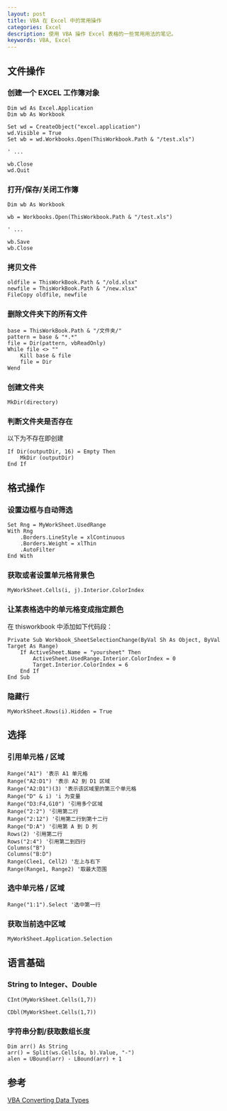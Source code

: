 ```yaml
---
layout: post
title: VBA 在 Excel 中的常用操作
categories: Excel
description: 使用 VBA 操作 Excel 表格的一些常用用法的笔记。
keywords: VBA, Excel
---
```


## 文件操作

### 创建一个 EXCEL 工作簿对象

```vbnet
Dim wd As Excel.Application
Dim wb As Workbook

Set wd = CreateObject("excel.application")
wd.Visible = True
Set wb = wd.Workbooks.Open(ThisWorkbook.Path & "/test.xls")

' ...

wb.Close
wd.Quit
```

### 打开/保存/关闭工作簿

```vbnet
Dim wb As Workbook

wb = Workbooks.Open(ThisWorkbook.Path & "/test.xls")

' ...

wb.Save
wb.Close
```

### 拷贝文件

```vbnet
oldfile = ThisWorkBook.Path & "/old.xlsx"
newfile = ThisWorkBook.Path & "/new.xlsx"
FileCopy oldfile, newfile
```

### 删除文件夹下的所有文件

```vbnet
base = ThisWorkBook.Path & "/文件夹/"
pattern = base & "*.*"
file = Dir(pattern, vbReadOnly)
While file <> ""
    Kill base & file
    file = Dir
Wend
```

### 创建文件夹

```vbnet
MkDir(directory)
```

### 判断文件夹是否存在

以下为不存在即创建

```vbnet
If Dir(outputDir, 16) = Empty Then
    MkDir (outputDir)
End If
```

## 格式操作

### 设置边框与自动筛选

```vbnet
Set Rng = MyWorkSheet.UsedRange
With Rng
    .Borders.LineStyle = xlContinuous
    .Borders.Weight = xlThin
    .AutoFilter
End With
```

### 获取或者设置单元格背景色

```vbnet
MyWorkSheet.Cells(i, j).Interior.ColorIndex
```

### 让某表格选中的单元格变成指定颜色

在 thisworkbook 中添加如下代码段：

```vbnet
Private Sub Workbook_SheetSelectionChange(ByVal Sh As Object, ByVal Target As Range)
    If ActiveSheet.Name = "yoursheet" Then
        ActiveSheet.UsedRange.Interior.ColorIndex = 0
        Target.Interior.ColorIndex = 6
    End If
End Sub
```

### 隐藏行

```vbnet
MyWorkSheet.Rows(i).Hidden = True
```

## 选择

### 引用单元格 / 区域

```vbnet
Range("A1") '表示 A1 单元格
Range("A2:D1") '表示 A2 到 D1 区域
Range("A2:D1")(3) '表示该区域里的第三个单元格
Range("D" & i) 'i 为变量
Range("D3:F4,G10") '引用多个区域
Range("2:2") '引用第二行
Range("2:12") '引用第二行到第十二行
Range("D:A") '引用第 A 到 D 列
Rows(2) '引用第二行
Rows("2:4") '引用第二到四行
Columns("B")
Columns("B:D")
Range(Clee1, Cell2) '左上与右下
Range(Range1, Range2) '取最大范围
```

### 选中单元格 / 区域

```vbnet
Range("1:1").Select '选中第一行
```

### 获取当前选中区域

```vbnet
MyWorkSheet.Application.Selection
```

## 语言基础

### String to Integer、Double

```vbnet
CInt(MyWorkSheet.Cells(1,7))

CDbl(MyWorkSheet.Cells(1,7))
```

### 字符串分割/获取数组长度

```vbnet
Dim arr() As String
arr() = Split(ws.Cells(a, b).Value, "-")
alen = UBound(arr) - LBound(arr) + 1
```

## 参考

[VBA Converting Data Types](http://software-solutions-online.com/converting-data-types/)
